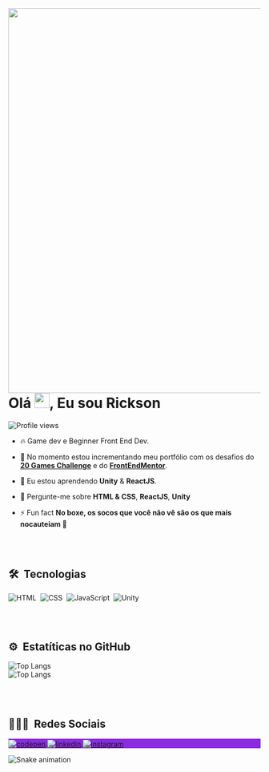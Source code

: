 <img align="right" height="768em" src="https://raw.githubusercontent.com/gist/Rickrasin/28fe55a2d1c9c03e6c5606cabd434037/raw/c7d93abd78e897980bf507ded8ea60fe1b97b077/githubcard.svg"/>
<h1 align="left">Olá <img height="30px" width="30px" src="https://em-content.zobj.net/source/microsoft-teams/337/waving-hand_dark-skin-tone_1f44b-1f3ff_1f3ff.png" >, Eu sou Rickson</h1>
<p align="left"> <img src="https://komarev.com/ghpvc/?username=rickrasin&color=blue" alt="Profile views" /> </p>

- 🔥 Game dev e Beginner Front End Dev.

- 🔭 No momento estou incrementando meu portfólio com os desafios do **[20 Games Challenge](https://20_games_challenge.gitlab.io)** e do **[FrontEndMentor](https://www.frontendmentor.io/profile/Rickrasin)**.

- 🌱 Eu estou aprendendo **Unity** & **ReactJS**.

- 💬 Pergunte-me sobre **HTML & CSS**, **ReactJS**, **Unity**

- ⚡ Fun fact **No boxe, os socos que você não vê são os que mais nocauteiam 🥊**

<br><br>



## 🛠 &nbsp;Tecnologias

![HTML](https://img.shields.io/badge/-HTML-05122A?style=for-the-badge&logo=HTML5&color=blueviolet)&nbsp;
![CSS](https://img.shields.io/badge/-CSS-05122A?style=for-the-badge&logo=CSS3&logoColor=1572B6&color=blueviolet)&nbsp;
![JavaScript](https://img.shields.io/badge/-JavaScript-05122A?style=for-the-badge&logo=javascript&color=blueviolet)&nbsp;
![Unity](https://img.shields.io/badge/-Unity-05122A?style=for-the-badge&logo=unity&color=blueviolet)&nbsp;

<br><br>

## ⚙️ &nbsp;Estatíticas no GitHub

<p align="left">


![Top Langs](https://github-readme-stats.vercel.app/api?username=rickrasin&show_icons=true&theme=radical)
  <br>
![Top Langs](https://github-readme-stats.vercel.app/api/top-langs/?username=rickrasin&card_width=466px&theme=radical)
</p>

<br><br>

## 👨🏽‍🦲 &nbsp;Redes Sociais

<p align="left" style="background:blueviolet">
<a href="https://codepen.io/Rickrasin" target="_blank">
  <img align="center" src="https://img.shields.io/badge/-Rickrasin-05122A?style=for-the-badge&logo=codepen&color=blueviolet" alt="codepen"/>
</a>
<a href="https://www.linkedin.com/in/rickson-oliveira-44331822b" target="_blank">
  <img align="center" src="https://img.shields.io/badge/-ricksonoliveira-05122A?style=for-the-badge&logo=linkedin&color=blueviolet" alt="linkedin"/>
</a>
<a href="https://www.instagram.com/rickrasochefe/" target="_blank">
 <img align="center" src="https://img.shields.io/badge/-rickrasochefe-05122A?style=for-the-badge&logo=instagram&color=blueviolet" alt="instagram"/>
</a>
</p>

![Snake animation](https://github.com/rickrasin/rickrasin/blob/output/github-contribution-grid-snake.svg)


<!--
**Rickrasin/Rickrasin** is a ✨ _special_ ✨ repository because its `README.md` (this file) appears on your GitHub profile.

Here are some ideas to get you started:

- 🔭 I’m currently working on ...
- 🌱 I’m currently learning ...
- 👯 I’m looking to collaborate on ...
- 🤔 I’m looking for help with ...
- 💬 Ask me about ...
- 📫 How to reach me: ...
- 😄 Pronouns: ...
- ⚡ Fun fact: ...
-->
